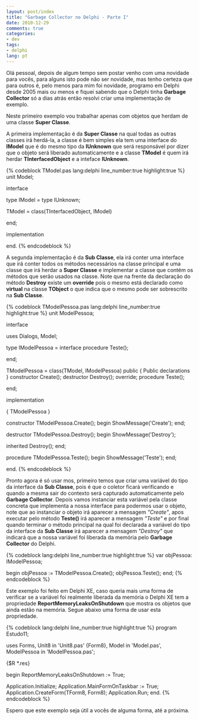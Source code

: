 ```yaml
---
layout: post/index
title: "Garbage Collector no Delphi - Parte I"
date: 2010-12-29
comments: true
categories: 
- dev
tags: 
- delphi
lang: pt
---
```


Olá pessoal, depois de algum tempo sem postar venho com uma novidade para vocês, para alguns isto pode não ser novidade, mas tenho certeza que para outros é, pelo menos para mim foi novidade, programo em Delphi desde 2005 mais ou menos e fiquei sabendo que o Delphi tinha **Garbage Collector** só a dias atrás então resolvi criar uma implementação de exemplo.

<!--more-->

Neste primeiro exemplo vou trabalhar apenas com objetos que herdam de uma classe **Super Classe**.

A primeira implementação é da **Super Classe** na qual todas as outras classes irá herdá-la, a classe é bem simples ela tem uma interface do **IModel** que é do mesmo tipo da **IUnknown** que será responsável por dizer que o objeto será liberado automaticamente e a classe **TModel** é quem irá herdar **TInterfacedObject** e a inteface **IUnknown**.

{% codeblock TModel.pas lang:delphi line_number:true highlight:true %}
unit Model;

interface

type
  IModel = type IUnknown;

  TModel = class(TInterfacedObject, IModel)

  end;

implementation

end.
{% endcodeblock %}

A segunda implementação é da **Sub Classe**, ela irá conter uma interface que irá conter todos os métodos necessários na classe principal e uma classe que irá herdar a **Super Classe** e implementar a classe que contém os métodos que serão usados na classe.
Note que na frente da declaração do método **Destroy** existe um **override** pois o mesmo está declarado como **virtual** na classe **TObject** o que indica que o mesmo pode ser sobrescrito na **Sub Classe**.

{% codeblock TModelPessoa.pas lang:delphi line_number:true highlight:true %}
unit ModelPessoa;

interface

uses
  Dialogs, Model;

type
  IModelPessoa = interface
    procedure Teste();

  end;

  TModelPessoa = class(TModel, IModelPessoa)
  public
    { Public declarations }
    constructor Create();
    destructor Destroy(); override;
    procedure Teste();

  end;

implementation

{ TModelPessoa }

constructor TModelPessoa.Create();
begin
  ShowMessage('Create');
end;

destructor TModelPessoa.Destroy();
begin
  ShowMessage('Destroy');

  inherited Destroy();
end;

procedure TModelPessoa.Teste();
begin
  ShowMessage('Teste');
end;

end.
{% endcodeblock %}

Pronto agora é só usar mos, primeiro temos que criar uma variável do tipo da interface da **Sub Classe**, pois é que o coletor ficará verificando e quando a mesma sair do contexto será capturado automaticamente pelo **Garbage Collector**. Depois vamos instanciar esta variável pela classe concreta que implementa a nossa interface para podermos usar o objeto, note que ao instanciar o objeto irá aparecer a mensagem *"Create"*, apos executar pelo método **Teste()** irá aparecer a mensagem *"Teste"* e por final quando terminar o método principal na qual foi declarada a variável do tipo da interface da **Sub Classe** irá aparecer a mensagem *"Destroy"* que indicará que a nossa variável foi liberada da memória pelo **Garbage Collector** do Delphi.

{% codeblock lang:delphi line_number:true highlight:true %}
var
  objPessoa: IModelPessoa;

begin
  objPessoa := TModelPessoa.Create();
  objPessoa.Teste();
end;
{% endcodeblock %}

Este exemplo foi feito em Delphi XE, caso queria mais uma forma de verificar se a variável foi realmente liberada da memória o Delphi XE tem a propriedade **ReportMemoryLeaksOnShutdown** que mostra os objetos que ainda estão na memória.
Segue abaixo uma forma de usar esta propriedade.

{% codeblock lang:delphi line_number:true highlight:true %}
program Estudo11;

uses
  Forms,
  Unit8 in 'Unit8.pas' {Form8},
  Model in 'Model.pas',
  ModelPessoa in 'ModelPessoa.pas';

{$R *.res}

begin
  ReportMemoryLeaksOnShutdown := True;

  Application.Initialize;
  Application.MainFormOnTaskbar := True;
  Application.CreateForm(TForm8, Form8);
  Application.Run;
end.
{% endcodeblock %}

Espero que este exemplo seja útil a vocês de alguma forma, até a próxima.
